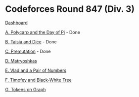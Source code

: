 # Codeforces Round 847 (Div. 3)

[Dashboard](https://codeforces.com/contest/1790)

[A. Polycarp and the Day of Pi](https://codeforces.com/contest/1790/problem/A) - Done

[B. Taisia and Dice](https://codeforces.com/contest/1790/problem/B) - Done

[C. Premutation](https://codeforces.com/contest/1790/problem/C) - Done

[D. Matryoshkas](https://codeforces.com/contest/1790/problem/D)

[E. Vlad and a Pair of Numbers](https://codeforces.com/contest/1790/problem/E)

[F. Timofey and Black-White Tree](https://codeforces.com/contest/1790/problem/F)

[G. Tokens on Graph](https://codeforces.com/contest/1790/problem/G)
